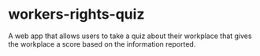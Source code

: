 # workers-rights-quiz
A web app that allows users to take a quiz about their workplace that gives the workplace a score based on the information reported.
